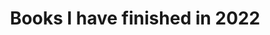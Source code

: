 ---
layout: layouts/shelf.njk
title: Books I have finished in 2022
categories: ['Tumwater']
attribution: Steven
books:
  - ISBN: "9780374157357"
    description: A provocative account of how we came to organize our societies provides hope for making them better.
  - ISBN: "9780062954794"
    description: You don't see a lot of self help books on your average “Global Climate Change” reading list, unless you count those helping people attend to their energy use or consumer habits. This one is different. 
  - ISBN: "9780811228787"
    description: Description of The Dry Heart.
  - ISBN: "9781771644198"
    description: Tree description, which has a subtitle set off by a colon. Watch out!.
---